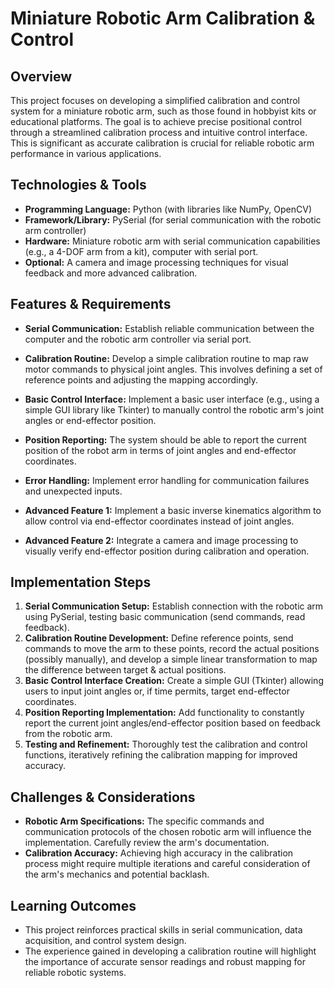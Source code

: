 #  Miniature Robotic Arm Calibration & Control

## Overview

This project focuses on developing a simplified calibration and control system for a miniature robotic arm, such as those found in hobbyist kits or educational platforms. The goal is to achieve precise positional control through a streamlined calibration process and intuitive control interface.  This is significant as accurate calibration is crucial for reliable robotic arm performance in various applications.

## Technologies & Tools

* **Programming Language:** Python (with libraries like NumPy, OpenCV)
* **Framework/Library:**  PySerial (for serial communication with the robotic arm controller)
* **Hardware:** Miniature robotic arm with serial communication capabilities (e.g., a 4-DOF arm from a kit), computer with serial port.
* **Optional:**  A camera and image processing techniques for visual feedback and more advanced calibration.


## Features & Requirements

- **Serial Communication:** Establish reliable communication between the computer and the robotic arm controller via serial port.
- **Calibration Routine:** Develop a simple calibration routine to map raw motor commands to physical joint angles. This involves defining a set of reference points and adjusting the mapping accordingly.
- **Basic Control Interface:** Implement a basic user interface (e.g., using a simple GUI library like Tkinter) to manually control the robotic arm's joint angles or end-effector position.
- **Position Reporting:** The system should be able to report the current position of the robot arm in terms of joint angles and end-effector coordinates.
- **Error Handling:** Implement error handling for communication failures and unexpected inputs.

- **Advanced Feature 1:** Implement a basic inverse kinematics algorithm to allow control via end-effector coordinates instead of joint angles.
- **Advanced Feature 2:** Integrate a camera and image processing to visually verify end-effector position during calibration and operation.


## Implementation Steps

1. **Serial Communication Setup:** Establish connection with the robotic arm using PySerial, testing basic communication (send commands, read feedback).
2. **Calibration Routine Development:**  Define reference points, send commands to move the arm to these points, record the actual positions (possibly manually), and develop a simple linear transformation to map the difference between target & actual positions.
3. **Basic Control Interface Creation:** Create a simple GUI (Tkinter) allowing users to input joint angles or, if time permits, target end-effector coordinates.
4. **Position Reporting Implementation:** Add functionality to constantly report the current joint angles/end-effector position based on feedback from the robotic arm.
5. **Testing and Refinement:**  Thoroughly test the calibration and control functions, iteratively refining the calibration mapping for improved accuracy.


## Challenges & Considerations

- **Robotic Arm Specifications:**  The specific commands and communication protocols of the chosen robotic arm will influence the implementation. Carefully review the arm's documentation.
- **Calibration Accuracy:** Achieving high accuracy in the calibration process might require multiple iterations and careful consideration of the arm's mechanics and potential backlash.

## Learning Outcomes

- This project reinforces practical skills in serial communication, data acquisition, and control system design.
- The experience gained in developing a calibration routine will highlight the importance of accurate sensor readings and robust mapping for reliable robotic systems.

